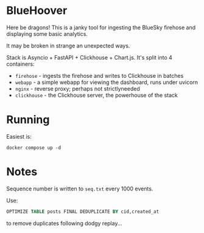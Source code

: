 BlueHoover
==========

Here be dragons! This is a janky tool for ingesting the BlueSky firehose and displaying some basic analytics.

It may be broken in strange an unexpected ways.

Stack is Asyncio + FastAPI + Clickhouse + Chart.js. It's split into 4 containers:

- `firehose` - ingests the firehose and writes to Clickhouse in batches
- `webapp` - a simple webapp for viewing the dashboard, runs under uvicorn
- `nginx` - reverse proxy; perhaps not strictlyneeded
- `clickhouse` - the Clickhouse server, the powerhouse of the stack

# Running

Easiest is:
```
docker compose up -d
```

# Notes

Sequence number is written to `seq.txt` every 1000 events.

Use:
```sql
OPTIMIZE TABLE posts FINAL DEDUPLICATE BY cid,created_at
```

to remove duplicates following dodgy replay...

